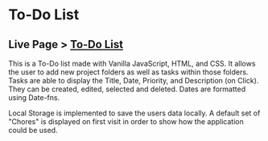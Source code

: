 # To-Do List
## Live Page > [To-Do List](https://charliebarger.github.io/To-Do-List/)
This is a To-Do list made with Vanilla JavaScript, HTML, and CSS. It allows the user to add new project folders as well as tasks 
within those folders. Tasks are able to display the Title, Date, Priority, and Description (on Click). They can be created, edited, selected and deleted.
Dates are formatted using Date-fns.

Local Storage is implemented to save the users data locally. A default set of "Chores" is displayed on first visit in order to show how the application 
could be used. 

